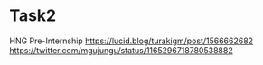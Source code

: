 # Task2
 HNG Pre-Internship
https://lucid.blog/turakigm/post/1566662682
https://twitter.com/mgujungu/status/1165296718780538882
